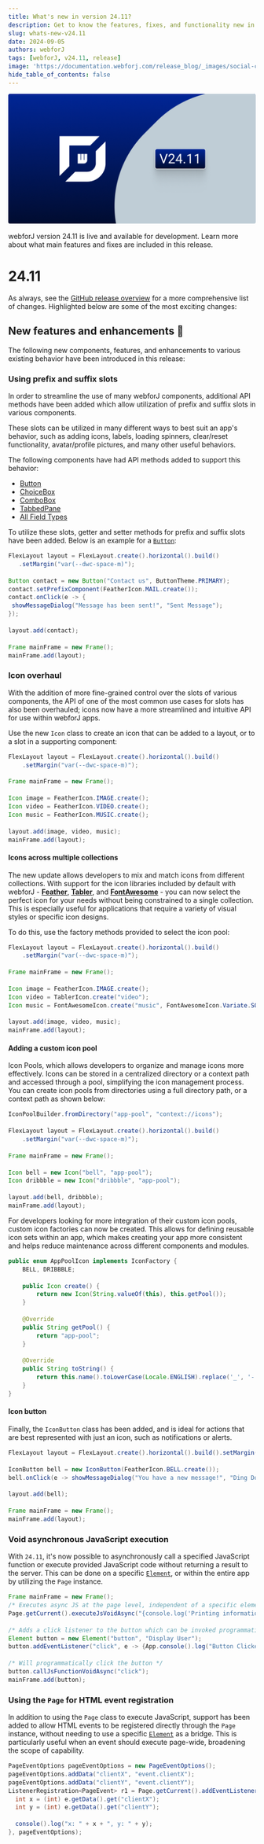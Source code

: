 ```yaml
---
title: What's new in version 24.11?
description: Get to know the features, fixes, and functionality new in webforJ version 24.11.
slug: whats-new-v24.11
date: 2024-09-05
authors: webforJ
tags: [webforJ, v24.11, release]
image: 'https://documentation.webforj.com/release_blog/_images/social-cover-24.11.png'
hide_table_of_contents: false
---
```


![cover image](../../static/release_blog/_images/24.11.png)

webforJ version 24.11 is live and available for development. Learn more about what main features and fixes are included in this release.

<!-- truncate -->

# 24.11

As always, see the [GitHub release overview](https://github.com/webforj/webforj/releases/tag/24.11) for a more comprehensive list of changes. Highlighted below are some of the most exciting changes:

## New features and enhancements 🎉

The following new components, features, and enhancements to various existing behavior have been introduced in this release:

### Using prefix and suffix slots

In order to streamline the use of many webforJ components, additional API methods have been added which allow utilization of prefix and suffix slots in various components. 

These slots can be utilized in many different ways to best suit an app's behavior, such as adding icons, labels, loading spinners, clear/reset functionality, avatar/profile pictures, and many other useful behaviors.  

The following components have had API methods added to support this behavior:

- [Button](../../docs/components/button)
- [ChoiceBox](../../docs/components/lists/choicebox)
- [ComboBox](../../docs/components/lists/combobox)
- [TabbedPane](../../docs/components/tabbedpane)
- [All Field Types](../../docs/components/fields)

To utilize these slots, getter and setter methods for prefix and suffix slots have been added. Below is an example for a [`Button`](../../docs/components/button):

```java
FlexLayout layout = FlexLayout.create().horizontal().build()
   .setMargin("var(--dwc-space-m)");

Button contact = new Button("Contact us", ButtonTheme.PRIMARY);
contact.setPrefixComponent(FeatherIcon.MAIL.create());
contact.onClick(e -> {
 showMessageDialog("Message has been sent!", "Sent Message");
});

layout.add(contact);

Frame mainFrame = new Frame();
mainFrame.add(layout);
```


### Icon overhaul

With the addition of more fine-grained control over the slots of various components, the API of one of the most common use cases for slots has also been overhauled; icons now have a more streamlined and intuitive API for use within webforJ apps. 

Use the new `Icon` class to create an icon that can be added to a layout, or to a slot in a supporting component:

```java
FlexLayout layout = FlexLayout.create().horizontal().build()
    .setMargin("var(--dwc-space-m)");
    
Frame mainFrame = new Frame();

Icon image = FeatherIcon.IMAGE.create();
Icon video = FeatherIcon.VIDEO.create();
Icon music = FeatherIcon.MUSIC.create();

layout.add(image, video, music);
mainFrame.add(layout);
```

#### Icons across multiple collections

The new update allows developers to mix and match icons from different collections. With support for the icon libraries included by default with webforJ - [**Feather**](https://feathericons.com/), [**Tabler**](https://tabler.io/icons), and [**FontAwesome**](https://fontawesome.com/icons) - you can now select the perfect icon for your needs without being constrained to a single collection. This is especially useful for applications that require a variety of visual styles or specific icon designs.

To do this, use the factory methods provided to select the icon pool:

```java
FlexLayout layout = FlexLayout.create().horizontal().build()
    .setMargin("var(--dwc-space-m)");

Frame mainFrame = new Frame();

Icon image = FeatherIcon.IMAGE.create();
Icon video = TablerIcon.create("video");
Icon music = FontAwesomeIcon.create("music", FontAwesomeIcon.Variate.SOLID);

layout.add(image, video, music);
mainFrame.add(layout);
```

#### Adding a custom icon pool

 Icon Pools, which allows developers to organize and manage icons more effectively. Icons can be stored in a centralized directory or a context path and accessed through a pool, simplifying the icon management process. You can create icon pools from directories using a full directory path, or a context path as shown below:

 ```java
IconPoolBuilder.fromDirectory("app-pool", "context://icons");

 FlexLayout layout = FlexLayout.create().horizontal().build()
     .setMargin("var(--dwc-space-m)");

 Frame mainFrame = new Frame();

 Icon bell = new Icon("bell", "app-pool");
 Icon dribbble = new Icon("dribbble", "app-pool");

 layout.add(bell, dribbble);
 mainFrame.add(layout);
 ```

For developers looking for more integration of their custom icon pools, custom icon factories can now be created. This allows for defining reusable icon sets within an app, which makes creating your app more consistent and helps reduce maintenance across different components and modules.

```java
public enum AppPoolIcon implements IconFactory {
    BELL, DRIBBBLE;

    public Icon create() {
        return new Icon(String.valueOf(this), this.getPool());
    }

    @Override
    public String getPool() {
        return "app-pool";
    }

    @Override
    public String toString() {
        return this.name().toLowerCase(Locale.ENGLISH).replace('_', '-');
    }
}
```
#### Icon button

Finally, the `IconButton` class has been added, and is ideal for actions that are best represented with just an icon, such as notifications or alerts.

```java
FlexLayout layout = FlexLayout.create().horizontal().build().setMargin("var(--dwc-space-m)");

IconButton bell = new IconButton(FeatherIcon.BELL.create());
bell.onClick(e -> showMessageDialog("You have a new message!", "Ding Dong!"));

layout.add(bell);

Frame mainFrame = new Frame();
mainFrame.add(layout);
```

### Void asynchronous JavaScript execution

With `24.11`, it's now possible to asynchronously call a specified JavaScript function or execute provided JavaScript code without returning a result to the server. This can be done on a specific [`Element`](../../docs/building-ui/element), or within the entire app by utilizing the `Page` instance. 

```java
Frame mainFrame = new Frame();
/* Executes async JS at the page level, independent of a specific element */
Page.getCurrent().executeJsVoidAsync("{console.log('Printing information to the console')}");

/* Adds a click listener to the button which can be invoked programmatically */
Element button = new Element("button", "Display User");
button.addEventListener("click", e -> {App.console().log("Button Clicked");});

/* Will programmatically click the button */
button.callJsFunctionVoidAsync("click");
mainFrame.add(button);
```

### Using the `Page` for HTML event registration

In addition to using the `Page` class to execute JavaScript, support has been added to allow HTML events to be registered directly through the `Page` instance, without needing to use a specific [`Element`](../../docs/building-ui/element) as a bridge. This is particularly useful when an event should execute page-wide, broadening the scope of capability.

```java
PageEventOptions pageEventOptions = new PageEventOptions();
pageEventOptions.addData("clientX", "event.clientX");
pageEventOptions.addData("clientY", "event.clientY");
ListenerRegistration<PageEvent> r1 = Page.getCurrent().addEventListener("click", e -> {
  int x = (int) e.getData().get("clientX");
  int y = (int) e.getData().get("clientY");

  console().log("x: " + x + ", y: " + y);
}, pageEventOptions);
```

